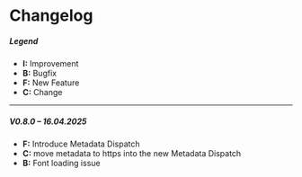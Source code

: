 # Changelog

##### Legend  
- **I:** Improvement  
- **B:** Bugfix 
- **F:** New Feature  
- **C:** Change  

---

##### V0.8.0 – 16.04.2025
- **F:** Introduce Metadata Dispatch
- **C:** move metadata to https into the new Metadata Dispatch
- **B:** Font loading issue 

